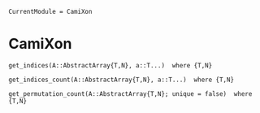 ```@meta
CurrentModule = CamiXon
```

# CamiXon

```@docs
get_indices(A::AbstractArray{T,N}, a::T...)  where {T,N}
```

```@docs
get_indices_count(A::AbstractArray{T,N}, a::T...)  where {T,N}
```

```@docs
get_permutation_count(A::AbstractArray{T,N}; unique = false)  where {T,N}
```

```@index
```
